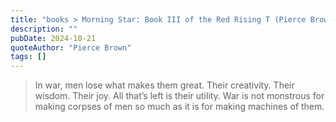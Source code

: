 ```yaml
---
title: "books > Morning Star: Book III of the Red Rising T (Pierce Brown)"
description: ""
pubDate: 2024-10-21
quoteAuthor: "Pierce Brown"
tags: []
---
```


> In war, men lose what makes them great. Their creativity. Their wisdom. Their joy. All that’s left is their utility. War is not monstrous for making corpses of men so much as it is for making machines of them.